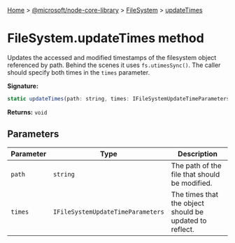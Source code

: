 [Home](./index) &gt; [@microsoft/node-core-library](./node-core-library.md) &gt; [FileSystem](./node-core-library.filesystem.md) &gt; [updateTimes](./node-core-library.filesystem.updatetimes.md)

# FileSystem.updateTimes method

Updates the accessed and modified timestamps of the filesystem object referenced by path. Behind the scenes it uses `fs.utimesSync()`<!-- -->. The caller should specify both times in the `times` parameter.

**Signature:**
```javascript
static updateTimes(path: string, times: IFileSystemUpdateTimeParameters): void;
```
**Returns:** `void`

## Parameters

|  Parameter | Type | Description |
|  --- | --- | --- |
|  `path` | `string` | The path of the file that should be modified. |
|  `times` | `IFileSystemUpdateTimeParameters` | The times that the object should be updated to reflect. |

